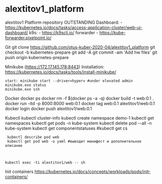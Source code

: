# alextitov1_platform
alextitov1 Platform repository
OUTSTANDING
    Dashboard: -  https://kubernetes.io/docs/tasks/access-application-cluster/web-ui-dashboard/
    k9s: -  https://k9scli.io/
    forwarder -  https://kube-forwarder.pixelpoint.io/

Git
    git clone https://github.com/otus-kuber-2020-04/alextitov1_platform
    git checkout -b kubernetes-prepare
    git add -A
    git commit -am 'Add hw files'
    git push origin kubernetes-prepare



Minikube (https://172.17.145.178:8443)
    Installation: https://kubernetes.io/docs/tasks/tools/install-minikube/

    start: minikube start --driver=hyperv #under elevated admin
    minikube.exe status
    minikube.exe ssh

Docker
    docker ps
    docker rm -f $(docker ps -a -q)
    docker build -t web:0.1 .
    docker run -itd -p 8000:8000 web:0.1
    docker tag web:0.1 alextitov1/web:0.1
    docker login
    docker push alextitov1/web:0.1




Kubectl
    kubectl cluster-info
    kubectl create namespace demo-1
    kubectl get namespaces
    kubectl get pods -n kube-system
    kubectl delete pod --all -n kube-system
    kubectl get componentstatuses  #kubectl get cs

     kubectl describe pod web
     kubectl get pod web -o yaml #выводит манифест и дополнительное описание



    kubectl exec -ti alextitov1/web -- sh


Init containers  https://kubernetes.io/docs/concepts/workloads/pods/init-containers/
